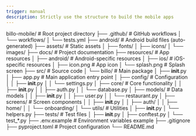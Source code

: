 ```yaml
---
trigger: manual
description: Strictly use the structure to build the mobile apps
---
```


billo-mobile/                      # Root project directory
├── .github/                      # GitHub workflows
│   └── workflows/
│       └── tests.yml
├── android/                      # Android build files (auto-generated)
├── assets/                       # Static assets
│   ├── fonts/
│   ├── icons/
│   └── images/
├── docs/                         # Project documentation
├── resources/                    # App resources
│   ├── android/                  # Android-specific resources
│   ├── ios/                      # iOS-specific resources
│   ├── icon.png                  # App icon
│   └── splash.png                # Splash screen
├── src/                          # Source code
│   └── billo/                    # Main package
│       ├── __init__.py
│       ├── app.py                # Main application entry point
│       ├── config/               # Configuration
│       │   ├── __init__.py
│       │   └── settings.py
│       ├── core/                 # Core functionality
│       │   ├── __init__.py
│       │   ├── auth.py
│       │   └── database.py
│       ├── models/               # Data models
│       │   ├── __init__.py
│       │   ├── user.py
│       │   └── restaurant.py
│       ├── screens/              # Screen components
│       │   ├── __init__.py
│       │   ├── auth/
│       │   ├── home/
│       │   └── onboarding/
│       └── utils/                # Utilities
│           ├── __init__.py
│           └── helpers.py
├── tests/                        # Test files
│   ├── __init__.py
│   ├── conftest.py
│   └── test_*.py
├── .env.example                  # Environment variables example
├── .gitignore
├── pyproject.toml                # Project configuration
└── README.md